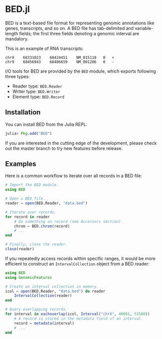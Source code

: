 # BED.jl
BED is a text-based file format for representing genomic annotations like genes,
transcripts, and so on. A BED file has tab-delimited and variable-length fields;
the first three fields denoting a genomic interval are mandatory.

This is an example of RNA transcripts:
```
chr9	68331023	68424451	NM_015110	0	+
chr9	68456943	68486659	NM_001206	0	-
```

I/O tools for BED are provided by the `BED` module,
which exports following three types:
* Reader type: `BED.Reader`
* Writer type: `BED.Writer`
* Element type: `BED.Record`

## Installation
You can install BED from the Julia REPL:

```julia
julia> Pkg.add("BED")
```

If you are interested in the cutting edge of the development, please check out
the master branch to try new features before release.

## Examples
Here is a common workflow to iterate over all records in a BED file:
```julia
# Import the BED module.
using BED

# Open a BED file.
reader = open(BED.Reader, "data.bed")

# Iterate over records.
for record in reader
    # Do something on record (see Accessors section).
    chrom = BED.chrom(record)
    # ...
end

# Finally, close the reader.
close(reader)
```

If you repeatedly access records within specific ranges, it would be more
efficient to construct an `IntervalCollection` object from a BED reader:
```julia
using BED
using GenomicFeatures

# Create an interval collection in memory.
icol = open(BED.Reader, "data.bed") do reader
    IntervalCollection(reader)
end

# Query overlapping records.
for interval in eachoverlap(icol, Interval("chrX", 40001, 51500))
    # A record is stored in the metadata field of an interval.
    record = metadata(interval)
    # ...
end
```
